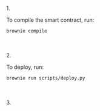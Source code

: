\
\
1. 

To compile the smart contract, run:
```bash
brownie compile
```

\
\
2.

To deploy, run:
```bash
brownie run scripts/deploy.py
```

\
\
3.

